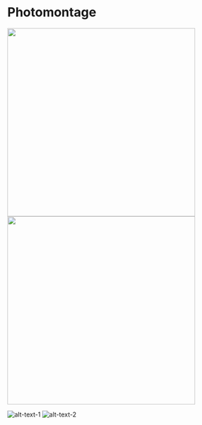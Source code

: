 # Photomontage

<img src="https://raw.githubusercontent.com/SouravSharan/photomontage/master/ex1.jpeg" width="425"/> <img src="https://raw.githubusercontent.com/SouravSharan/photomontage/master/ex2.jpeg" width="425"/> 

![alt-text-1](https://raw.githubusercontent.com/SouravSharan/photomontage/master/ex1.jpeg "title-1") ![alt-text-2](https://raw.githubusercontent.com/SouravSharan/photomontage/master/ex2.jpeg "title-2")


